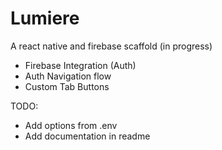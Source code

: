 # Lumiere

A react native and firebase scaffold (in progress)

- Firebase Integration (Auth)
- Auth Navigation flow
- Custom Tab Buttons

TODO:
- Add options from .env
- Add documentation in readme
